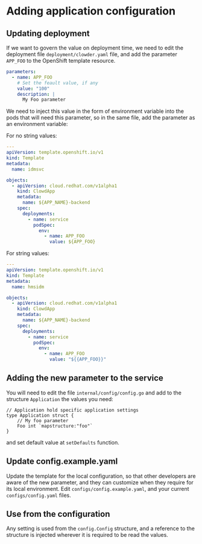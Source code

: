 # Adding application configuration

## Updating deployment

If we want to govern the value on deployment time, we need to edit the
deployment file `deployment/clowder.yaml` file, and add the parameter `APP_FOO`
to the OpenShift template resource.

```yaml
parameters:
  - name: APP_FOO
    # Set the feault value, if any
    value: "100"
    description: |
      My Foo parameter
```

We need to inject this value in the form of environment variable into the pods
that will need this parameter, so in the same file, add the parameter as an
environment variable:

For no string values:

```yaml
---
apiVersion: template.openshift.io/v1
kind: Template
metadata:
  name: idmsvc

objects:
  - apiVersion: cloud.redhat.com/v1alpha1
    kind: ClowdApp
    metadata:
      name: ${APP_NAME}-backend
    spec:
      deployments:
        - name: service
          podSpec:
            env:
              - name: APP_FOO
                value: ${APP_FOO}
```

For string values:

```yaml
---
apiVersion: template.openshift.io/v1
kind: Template
metadata:
  name: hmsidm

objects:
  - apiVersion: cloud.redhat.com/v1alpha1
    kind: ClowdApp
    metadata:
      name: ${APP_NAME}-backend
    spec:
      deployments:
        - name: service
          podSpec:
            env:
              - name: APP_FOO
                value: "${{APP_FOO}}"
```

## Adding the new parameter to the service

You will need to edit the file `internal/config/config.go` and add to the
structure `Application` the values you need:

```golang
// Application hold specific application settings
type Application struct {
    // My foo parameter
    Foo int `mapstructure:"foo"`
}
```

and set default value at `setDefaults` function.

## Update config.example.yaml

Update the template for the local configuration, so that other developers are
aware of the new parameter, and they can customize when they require for its
local environment. Edit `configs/config.example.yaml`, and your current
`configs/config.yaml` files.

## Use from the configuration

Any setting is used from the `config.Config` structure, and a reference
to the structure is injected wherever it is required to be read the
values.
